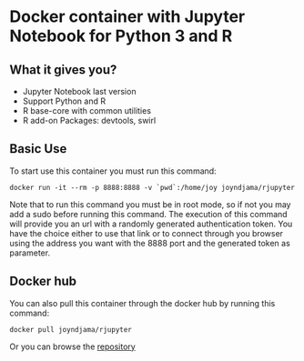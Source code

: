 
# Docker container with Jupyter Notebook for Python 3 and R

## What it gives you?
	
* Jupyter Notebook last version
* Support Python and R 
* R base-core with common utilities
* R add-on Packages: devtools, swirl
	

## Basic Use 
	
To start use this container you must run this command:

```
docker run -it --rm -p 8888:8888 -v `pwd`:/home/joy joyndjama/rjupyter
```
Note that to run this command you must be in root mode, so if not you may add a sudo before running this command.
The execution of this command will provide you an url with a randomly generated authentication token. You have the choice either to use that link or to connect through you browser using the address you want with the 8888 port and the generated token as parameter.

## Docker hub

You can also pull this container through the docker hub by running this command:

```
docker pull joyndjama/rjupyter
```

Or you can browse the [repository](https://hub.docker.com/r/joyndjama/rjupyter/)
	
